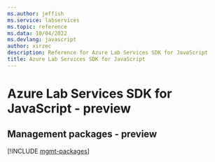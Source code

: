 ```yaml
---
ms.author: jeffish
ms.service: labservices
ms.topic: reference
ms.data: 10/04/2022
ms.devlang: javascript
author: xirzec
description: Reference for Azure Lab Services SDK for JavaScript
title: Azure Lab Services SDK for JavaScript
---
```

# Azure Lab Services SDK for JavaScript - preview

## Management packages - preview
[!INCLUDE [mgmt-packages](lab-services-mgmt-index.md)]